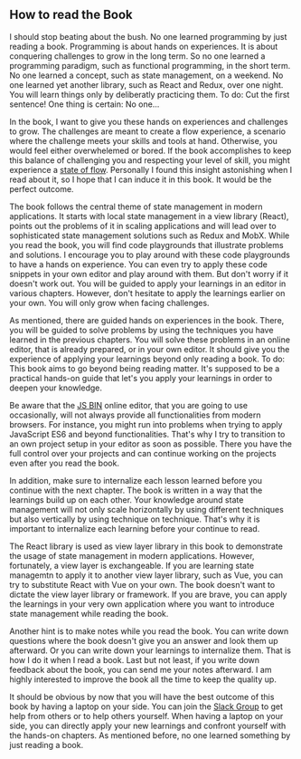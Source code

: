 ## How to read the Book

I should stop beating about the bush. No one learned programming by just reading a book. Programming is about hands on experiences. It is about conquering challenges to grow in the long term. So no one learned a programming paradigm, such as functional programming, in the short term. No one learned a concept, such as state management, on a weekend. No one learned yet another library, such as React and Redux, over one night. You will learn things only by deliberatly practicing them.
To do: Cut the first sentence! One thing is certain: No one...

In the book, I want to give you these hands on experiences and challenges to grow. The challenges are meant to create a flow experience, a scenario where the challenge meets your skills and tools at hand. Otherwise, you would feel either overwhelemed or bored. If the book accomplishes to keep this balance of challenging you and respecting your level of skill, you might experience a [state of flow](https://www.robinwieruch.de/lessons-learned-deep-work-flow/). Personally I found this insight astonishing when I read about it, so I hope that I can induce it in this book. It would be the perfect outcome.

The book follows the central theme of state management in modern applications. It starts with local state management in a view library (React), points out the problems of it in scaling applications and will lead over to sophisticated state management solutions such as Redux and MobX. While you read the book, you will find code playgrounds that illustrate problems and solutions. I encourage you to play around with these code playgrounds to have a hands on experience. You can even try to apply these code snippets in your own editor and play around with them. But don't worry if it doesn't work out. You will be guided to apply your learnings in an editor in various chapters. However, don't hesitate to apply the learnings earlier on your own. You will only grow when facing challenges.

As mentioned, there are guided hands on experiences in the book. There, you will be guided to solve problems by using the techniques you have learned in the previous chapters. You will solve these problems in an online editor, that is already prepared, or in your own editor. It should give you the experience of applying your learnings beyond only reading a book. To do: This book aims to go beyond being reading matter. It's supposed to be a practical hands-on guide that let's you apply your learnings in order to deepen your knowledge.

Be aware that the [JS BIN](http://jsbin.com/) online editor, that you are going to use occasionally, will not always provide all functionalities from modern browsers. For instance, you might run into problems when trying to apply JavaScript ES6 and beyond functionalities. That's why I try to transition to an own project setup in your editor as soon as possible. There you have the full control over your projects and can continue working on the projects even after you read the book.

In addition, make sure to internalize each lesson learned before you continue with the next chapter. The book is written in a way that the learnings build up on each other. Your knowledge around state management will not only scale horizontally by using different techniques but also vertically by using technique on technique. That's why it is important to internalize each learning before your continue to read.

The React library is used as view layer library in this book to demonstrate the usage of state management in modern applications. However, fortunately, a view layer is exchangeable. If you are learning state managemtn to apply it to another view layer library, such as Vue, you can try to substitute React with Vue on your own. The book doesn't want to dictate the view layer library or framework. If you are brave, you can apply the learnings in your very own application where you want to introduce state management while reading the book.

Another hint is to make notes while you read the book. You can write down questions where the book doesn't give you an answer and look them up afterward. Or you can write down your learnings to internalize them. That is how I do it when I read a book. Last but not least, if you write down feedback about the book, you can send me your notes afterward. I am highly interested to improve the book all the time to keep the quality up.

It should be obvious by now that you will have the best outcome of this book by having a laptop on your side. You can join the [Slack Group](https://slack-the-road-to-learn-react.wieruch.com/) to get help from others or to help others yourself. When having a laptop on your side, you can directly apply your new learnings and confront yourself with the hands-on chapters. As mentioned before, no one learned something by just reading a book.
